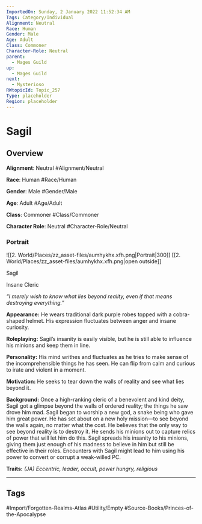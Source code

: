 ```yaml
---
ImportedOn: Sunday, 2 January 2022 11:52:34 AM
Tags: Category/Individual
Alignment: Neutral
Race: Human
Gender: Male
Age: Adult
Class: Commoner
Character-Role: Neutral
parent:
  - Mages Guild
up:
  - Mages Guild
next:
  - Mysterioso
RWtopicId: Topic_257
Type: placeholder
Region: placeholder
---
```

# Sagil
## Overview
**Alignment**: Neutral
#Alignment/Neutral

**Race**: Human
#Race/Human

**Gender**: Male
#Gender/Male

**Age**: Adult
#Age/Adult

**Class**: Commoner
#Class/Commoner

**Character Role**: Neutral
#Character-Role/Neutral

### Portrait
![[2. World/Places/zz_asset-files/aumhykhx.xfh.png|Portrait|300]]
[[2. World/Places/zz_asset-files/aumhykhx.xfh.png|open outside]]

Sagil

Insane Cleric

*“I merely wish to know what lies beyond reality, even if that means destroying everything.”*

**Appearance:** He wears traditional dark purple robes topped with a cobra-shaped helmet. His expression fluctuates between anger and insane curiosity.

**Roleplaying:** Sagil’s insanity is easily visible, but he is still able to influence his minions and keep them in line.

**Personality:** His mind writhes and fluctuates as he tries to make sense of the incomprehensible things he has seen. He can flip from calm and curious to irate and violent in a moment.

**Motivation:** He seeks to tear down the walls of reality and see what lies beyond it.

**Background:** Once a high-ranking cleric of a benevolent and kind deity, Sagil got a glimpse beyond the walls of ordered reality; the things he saw drove him mad. Sagil began to worship a new god, a snake being who gave him great power. He has set about on a new holy mission—to see beyond the walls again, no matter what the cost. He believes that the only way to see beyond reality is to destroy it. He sends his minions out to capture relics of power that will let him do this. Sagil spreads his insanity to his minions, giving them just enough of his madness to believe in him but still be effective in their roles. Encounters with Sagil might lead to him using his power to convert or corrupt a weak-willed PC.

**Traits:** *(JA) Eccentric, leader, occult, power hungry, religious*


---
## Tags
#Import/Forgotten-Realms-Atlas #Utility/Empty #Source-Books/Princes-of-the-Apocalypse

